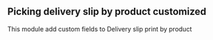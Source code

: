 Picking delivery slip by product customized
-------------------------------------------
This module add custom fields to Delivery slip print by product 



